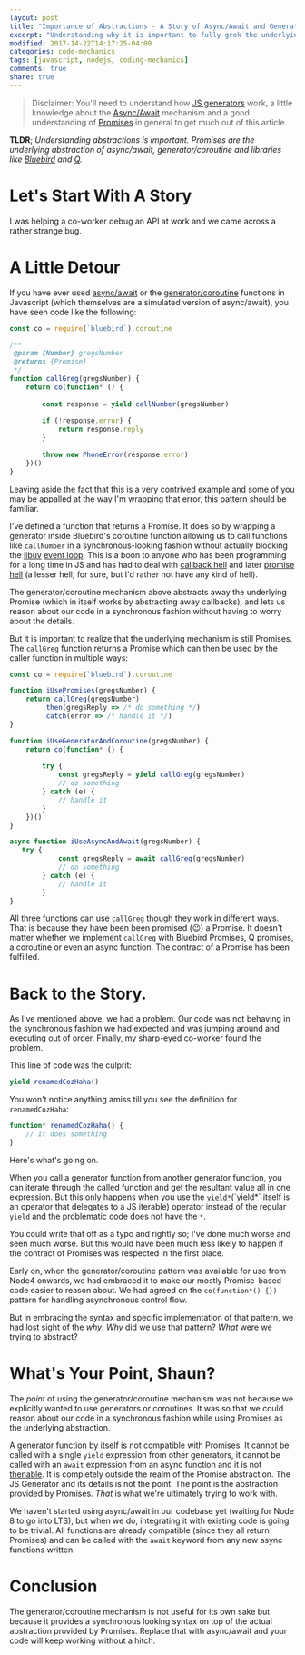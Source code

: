 ```yaml
---
layout: post
title: "Importance of Abstractions - A Story of Async/Await and Generators"
excerpt: "Understanding why it is important to fully grok the underlying abstraction of a system."
modified: 2017-14-22T14:17:25-04:00
categories: code-mechanics
tags: [javascript, nodejs, coding-mechanics]
comments: true
share: true
---
```


> Disclaimer: You'll need to understand how [JS generators](https://developer.mozilla.org/en-US/docs/Web/JavaScript/Reference/Global_Objects/Generator) work, a little knowledge about the [Async/Await](https://blog.risingstack.com/async-await-node-js-7-nightly/) mechanism and a good understanding of [Promises](https://gist.github.com/domenic/3889970) in general to get much out of this article.

**TLDR**; *Understanding abstractions is important. Promises are the underlying abstraction of async/await, generator/coroutine and libraries like [Bluebird](http://bluebirdjs.com/docs/getting-started.html) and [Q](https://github.com/kriskowal/q).*

# Let's Start With A Story

I was helping a co-worker debug an API at work and we came across a rather strange bug.

# A Little Detour

If you have ever used [async/await](https://ponyfoo.com/articles/understanding-javascript-async-await) or the [generator/coroutine](http://tobyho.com/2015/12/27/promise-based-coroutines-nodejs/) functions in Javascript (which themselves are a simulated version of async/await), you have seen code like the following:

```javascript
const co = require(`bluebird`).coroutine

/**
 @param {Number} gregsNumber
 @returns {Promise}
 */
function callGreg(gregsNumber) {
    return co(function* () {
    
        const response = yield callNumber(gregsNumber)
    
        if (!response.error) {
            return response.reply
        }
        
        throw new PhoneError(response.error)
    })()
}
```

Leaving aside the fact that this is a very contrived example and some of you may be appalled at the way I'm wrapping that error, this pattern should be familiar.

I've defined a function that returns a Promise. It does so by wrapping a generator inside Bluebird's coroutine function allowing us to call functions like `callNumber` in a synchronous-looking fashion without actually blocking the [libuv](https://github.com/libuv/libuv) [event loop](https://nodejs.org/en/docs/guides/event-loop-timers-and-nexttick/). This is a boon to anyone who has been programming for a long time in JS and has had to deal with [callback hell](http://callbackhell.com/) and later [promise hell](https://medium.com/@pyrolistical/how-to-get-out-of-promise-hell-8c20e0ab0513) (a lesser hell, for sure, but I'd rather not have any kind of hell).

The generator/coroutine mechanism above abstracts away the underlying Promise (which in itself works by abstracting away callbacks), and lets us reason about our code in a synchronous fashion without having to worry about the details.

But it is important to realize that the underlying mechanism is still Promises. The `callGreg` function returns a Promise which can then be used by the caller function in multiple ways:

```javascript
const co = require(`bluebird`).coroutine

function iUsePromises(gregsNumber) {
    return callGreg(gregsNumber)
        .then(gregsReply => /* do something */)
        .catch(error => /* handle it */)
}

function iUseGeneratorAndCoroutine(gregsNumber) {
    return co(function* () {
        
        try {
            const gregsReply = yield callGreg(gregsNumber)
            // do something
        } catch (e) {
            // handle it
        }
    })()
}

async function iUseAsyncAndAwait(gregsNumber) {
   try {
            const gregsReply = await callGreg(gregsNumber)
            // do something
        } catch (e) {
            // handle it
        }
}
```

All three functions can use `callGreg` though they work in different ways. That is because they have been been promised (😉) a Promise. It doesn't matter whether we implement `callGreg` with Bluebird Promises, Q promises, a coroutine or even an async function. The contract of a Promise has been fulfilled.

# Back to the Story.

As I've mentioned above, we had a problem. Our code was not behaving in the synchronous fashion we had expected and was jumping around and executing out of order. Finally, my sharp-eyed co-worker found the problem.

This line of code was the culprit:

```javascript
yield renamedCozHaha()
```

You won't notice anything amiss till you see the definition for `renamedCozHaha`:

```javascript
function* renamedCozHaha() {
    // it does something
}
```

Here's what's going on.

When you call a generator function from another generator function, you can iterate through the called function and get the resultant value all in one expression. But this only happens when you use the [`yield*`](https://developer.mozilla.org/en-US/docs/Web/JavaScript/Reference/Operators/yield*)(`yield*` itself is an operator that delegates to a JS iterable) operator instead of the regular `yield` and the problematic code does not have the `*`.

You could write that off as a typo and rightly so; I've done much worse and seen much worse. But this would have been much less likely to happen if the contract of Promises was respected in the first place. 

Early on, when the generator/coroutine pattern was available for use from Node4 onwards, we had embraced it to make our mostly Promise-based code easier to reason about. We had agreed on the `co(function*() {})` pattern for handling asynchronous control flow. 

But in embracing the syntax and specific implementation of that pattern, we had lost sight of the *why*. *Why* did we use that pattern? *What* were we trying to abstract? 

# What's Your Point, Shaun?

The *point* of using the generator/coroutine mechanism was not because we explicitly wanted to use generators or coroutines. It was so that we could reason about our code in a synchronous fashion while using Promises as the underlying abstraction.

A generator function by itself is not compatible with Promises. It cannot be called with a single `yield` expression from other generators, it cannot be called with an `await` expression from an async function and it is not [thenable](https://promisesaplus.com/#terminology). It is completely outside the realm of the Promise abstraction. The JS Generator and its details is not the point. The point is the abstraction provided by Promises. *That* is what we're ultimately trying to work with.

We haven't started using async/await in our codebase yet (waiting for Node 8 to go into LTS), but when we do, integrating it with existing code is going to be trivial. All functions are already compatible (since they all return Promises) and can be called with the `await` keyword from any new async functions written.

# Conclusion

The generator/coroutine mechanism is not useful for its own sake but because it provides a synchronous looking syntax on top of the actual abstraction provided by Promises. Replace that with async/await and your code will keep working without a hitch.
